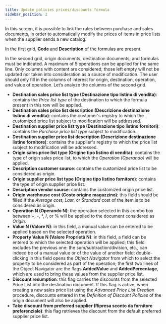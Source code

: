 ```yaml
---
title: Update policies prices/discounts formula
sidebar_position: 2
---
```


In this screen, it is possible to link the rules between purchase and sales documents, in order to automatically modify the prices of items in price lists when the supplier sends a new catalog.     

In the first grid, **Code** and **Description** of the formulas are present.     

In the second grid, origin documents, destination documents, and formulas must be indicated. A maximum of 5 operations can be applied for the same line. Only columns with content are considered; those left empty will not be updated nor taken into consideration as a source of modification. The user should only fill in the columns of interest for origin, destination, operation, and value of operation. Let’s analyze the columns of the second grid.      

- **Destination sales price list type (Destinazione tipo listino di vendita)**: contains the *Price list type* of the destination to which the formula present in this row will be applied.        
- **Destination sales price list description (Descrizione destinazione listino di vendita)**: contains the customer's registry to which the customized price list subject to modification will be addressed.          
- **Destination supplier price list type (Destinazione tipo listino fornitori)**: contains the *Purchase price list type* subject to modification.       
- **Destination supplier price list description (Descrizione destinazione listino fornitore)**: contains the supplier's registry to which the price list subject to modification will be addressed.          
- **Origin sales price list type (Origine tipo listino di vendita)**: contains the type of origin sales price list, to which the *Operation (Operando)* will be applied.      
- **Description customer source**: contains the customized price list to be considered as origin.       
- **Origin supplier price list type (Origine tipo listino fornitore)**: contains the type of origin supplier price list.         
- **Description vendor source**: contains the customized origin price list.         
- **Origin warehouse cost (Costo origine magazzino)**: this field should be filled if the *Average cost*, *Last*, or *Standard* cost of the item is to be considered as origin.        
- **Operation N (Operando N)**: the operation selected in this combo box between +, -, *, /, or % will be applied to the document considered as *Origin*.          
- **Value N (Valore N)**: in this field, a manual value can be entered to be applied based on the selected operation.       
- **Property Value N (Valore Proprietà N)**: in this field, a field can be entered to which the selected operation will be applied; this field excludes the previous one: the sum/subtraction/division, etc., can indeed be of a manual value or of the value of another field; double-clicking in this field opens the *Object Navigator* from which to select the property to be considered as part of the operation; the first two lines of the Object Navigator are the flags **AddedValue** and **AddedPercentage**, which are used to bring these values from the supplier price list.           
- **Discount resumption**: this flag carries the discounts from the selected Price List into the destination document. If this flag is active, when creating a new sales price list using the *Advanced Price List Creation* procedure, discounts entered in the *Definition of Discount Policies* of the origin document will also be applied.     
- **Take discount from preferred supplier (Ripresa sconto da fornitore preferenziale)**: this flag retrieves the discount from the default preferred supplier price list.